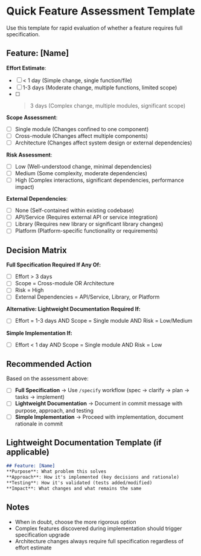 # Quick Feature Assessment Template

Use this template for rapid evaluation of whether a feature requires full specification.

## Feature: [Name]

**Effort Estimate**:
- [ ] < 1 day (Simple change, single function/file)
- [ ] 1-3 days (Moderate change, multiple functions, limited scope)
- [ ] > 3 days (Complex change, multiple modules, significant scope)

**Scope Assessment**:
- [ ] Single module (Changes confined to one component)
- [ ] Cross-module (Changes affect multiple components)
- [ ] Architecture (Changes affect system design or external dependencies)

**Risk Assessment**:
- [ ] Low (Well-understood change, minimal dependencies)
- [ ] Medium (Some complexity, moderate dependencies)
- [ ] High (Complex interactions, significant dependencies, performance impact)

**External Dependencies**:
- [ ] None (Self-contained within existing codebase)
- [ ] API/Service (Requires external API or service integration)
- [ ] Library (Requires new library or significant library changes)
- [ ] Platform (Platform-specific functionality or requirements)

## Decision Matrix

**Full Specification Required If Any Of:**
- [ ] Effort > 3 days
- [ ] Scope = Cross-module OR Architecture
- [ ] Risk = High
- [ ] External Dependencies = API/Service, Library, or Platform

**Alternative: Lightweight Documentation Required If:**
- [ ] Effort = 1-3 days AND Scope = Single module AND Risk = Low/Medium

**Simple Implementation If:**
- [ ] Effort < 1 day AND Scope = Single module AND Risk = Low

## Recommended Action

Based on the assessment above:

- [ ] **Full Specification** → Use `/specify` workflow (spec → clarify → plan → tasks → implement)
- [ ] **Lightweight Documentation** → Document in commit message with purpose, approach, and testing
- [ ] **Simple Implementation** → Proceed with implementation, document rationale in commit

## Lightweight Documentation Template (if applicable)

```markdown
## Feature: [Name]
**Purpose**: What problem this solves
**Approach**: How it's implemented (key decisions and rationale)
**Testing**: How it's validated (tests added/modified)
**Impact**: What changes and what remains the same
```

## Notes

- When in doubt, choose the more rigorous option
- Complex features discovered during implementation should trigger specification upgrade
- Architecture changes always require full specification regardless of effort estimate
